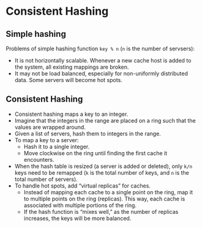 Consistent Hashing
====

## Simple hashing
Problems of simple hashing function `key % n` (`n` is the number of servsers):
- It is not horizontally scalable. Whenever a new cache host is added to the system, all existing mappings are broken.
- It may not be load balanced, especially for non-uniformly distributed data. Some servers will become hot spots.

## Consistent Hashing
- Consistent hashing maps a key to an integer.
- Imagine that the integers in the range are placed on a ring such that the values are wrapped around.
- Given a list of servers, hash them to integers in the range.
- To map a key to a server:
  - Hash it to a single integer.
  - Move clockwise on the ring until finding the first cache it encounters.
- When the hash table is resized (a server is added or deleted), only `k/n` keys need to be remapped (`k` is the total number of keys, and `n` is the total number of servers).
- To handle hot spots, add “virtual replicas” for caches.
  - Instead of mapping each cache to a single point on the ring, map it to multiple points on the ring (replicas). This way, each cache is associated with multiple portions of the ring.
  - If the hash function is “mixes well,” as the number of replicas increases, the keys will be more balanced.
